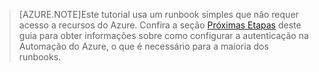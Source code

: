 > [AZURE.NOTE]Este tutorial usa um runbook simples que não requer acesso a recursos do Azure. Confira a seção [Próximas Etapas](#nextsteps) deste guia para obter informações sobre como configurar a autenticação na Automação do Azure, o que é necessário para a maioria dos runbooks.

<!---HONumber=July15_HO4-->